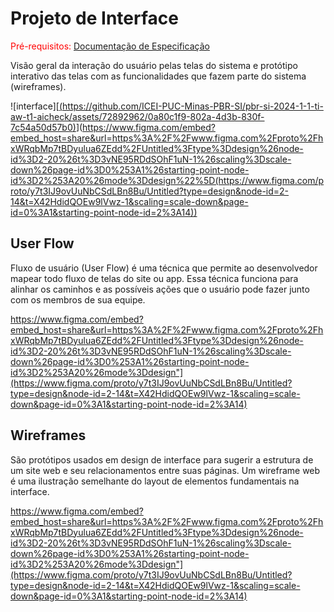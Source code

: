
# Projeto de Interface

<span style="color:red">Pré-requisitos: <a href="2-Especificação do Projeto.md"> Documentação de Especificação</a></span>

Visão geral da interação do usuário pelas telas do sistema e protótipo interativo das telas com as funcionalidades que fazem parte do sistema (wireframes).

![interface][[(https://github.com/ICEI-PUC-Minas-PBR-SI/pbr-si-2024-1-1-ti-aw-t1-aicheck/assets/72892962/0a80c1f9-802a-4d3b-830f-7c54a50d57b0)](https://www.figma.com/proto/y7t3IJ9ovUuNbCSdLBn8Bu/Untitled?type=design&node-id=2-14&t=X42HdidQOEw9lVwz-1&scaling=scale-down&page-id=0%3A1&starting-point-node-id=2%3A14)](https://www.figma.com/embed?embed_host=share&url=https%3A%2F%2Fwww.figma.com%2Fproto%2FhxWRqbMp7tBDyulua6ZEdd%2FUntitled%3Ftype%3Ddesign%26node-id%3D2-20%26t%3D3vNE95RDdSOhF1uN-1%26scaling%3Dscale-down%26page-id%3D0%253A1%26starting-point-node-id%3D2%253A20%26mode%3Ddesign%22%5D(https://www.figma.com/proto/y7t3IJ9ovUuNbCSdLBn8Bu/Untitled?type=design&node-id=2-14&t=X42HdidQOEw9lVwz-1&scaling=scale-down&page-id=0%3A1&starting-point-node-id=2%3A14))

## User Flow

Fluxo de usuário (User Flow) é uma técnica que permite ao desenvolvedor mapear todo fluxo de telas do site ou app. Essa técnica funciona para alinhar os caminhos e as possíveis ações que o usuário pode fazer junto com os membros de sua equipe.

https://www.figma.com/embed?embed_host=share&url=https%3A%2F%2Fwww.figma.com%2Fproto%2FhxWRqbMp7tBDyulua6ZEdd%2FUntitled%3Ftype%3Ddesign%26node-id%3D2-20%26t%3D3vNE95RDdSOhF1uN-1%26scaling%3Dscale-down%26page-id%3D0%253A1%26starting-point-node-id%3D2%253A20%26mode%3Ddesign"](https://www.figma.com/proto/y7t3IJ9ovUuNbCSdLBn8Bu/Untitled?type=design&node-id=2-14&t=X42HdidQOEw9lVwz-1&scaling=scale-down&page-id=0%3A1&starting-point-node-id=2%3A14)

## Wireframes

São protótipos usados em design de interface para sugerir a estrutura de um site web e seu relacionamentos entre suas páginas. Um wireframe web é uma ilustração semelhante do layout de elementos fundamentais na interface.
 
https://www.figma.com/embed?embed_host=share&url=https%3A%2F%2Fwww.figma.com%2Fproto%2FhxWRqbMp7tBDyulua6ZEdd%2FUntitled%3Ftype%3Ddesign%26node-id%3D2-20%26t%3D3vNE95RDdSOhF1uN-1%26scaling%3Dscale-down%26page-id%3D0%253A1%26starting-point-node-id%3D2%253A20%26mode%3Ddesign"](https://www.figma.com/proto/y7t3IJ9ovUuNbCSdLBn8Bu/Untitled?type=design&node-id=2-14&t=X42HdidQOEw9lVwz-1&scaling=scale-down&page-id=0%3A1&starting-point-node-id=2%3A14)
